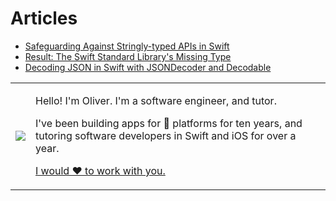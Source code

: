 # Articles

- [Safeguarding Against Stringly-typed APIs in Swift](article-1.markdown)
- [Result: The Swift Standard Library's Missing Type](article-2.markdown)
- [Decoding JSON in Swift with JSONDecoder and Decodable](article-3.markdown)

<table>
<tr>
<td><img src="https://oliverrussellwhite.github.io/hero.png"></td>
<td>
<p>Hello! I'm Oliver. I'm a software engineer, and tutor.</p>
<p>I've been building apps for &#63743; platforms for ten years, and tutoring software developers in Swift and iOS for over a year.</p>
<p><a href="mailto:fortandlangley@gmail.com">I would ♥︎ to work with you.</a></p>
</td>
</tr>
</table>
